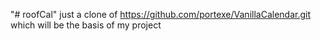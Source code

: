 "# roofCal" 
just a clone of https://github.com/portexe/VanillaCalendar.git
which will be the basis of my project